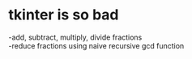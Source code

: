 # tkinter is so bad
-add, subtract, multiply, divide fractions <br>
-reduce fractions using naive recursive gcd function
